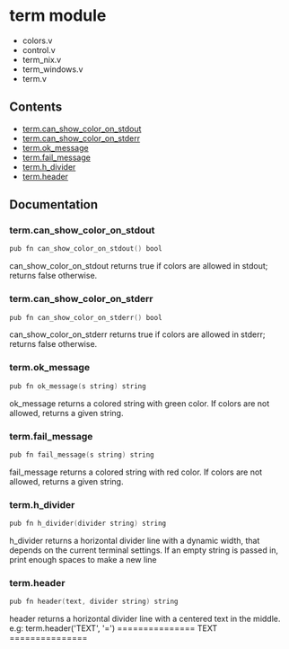 # term module
- colors.v
- control.v
- term_nix.v
- term_windows.v
- term.v
## Contents
- [term.can_show_color_on_stdout](#termcan_show_color_on_stdout)
- [term.can_show_color_on_stderr](#termcan_show_color_on_stderr)
- [term.ok_message](#termok_message)
- [term.fail_message](#termfail_message)
- [term.h_divider](#termh_divider)
- [term.header](#termheader)

## Documentation
### term.can_show_color_on_stdout
```v
pub fn can_show_color_on_stdout() bool
```
can_show_color_on_stdout returns true if colors are allowed in stdout; 
returns false otherwise.

### term.can_show_color_on_stderr
```v
pub fn can_show_color_on_stderr() bool
```
can_show_color_on_stderr returns true if colors are allowed in stderr; 
returns false otherwise.

### term.ok_message
```v
pub fn ok_message(s string) string
```
ok_message returns a colored string with green color. 
If colors are not allowed, returns a given string.

### term.fail_message
```v
pub fn fail_message(s string) string
```
fail_message returns a colored string with red color. 
If colors are not allowed, returns a given string.

### term.h_divider
```v
pub fn h_divider(divider string) string
```
h_divider returns a horizontal divider line with a dynamic width, 
that depends on the current terminal settings. 
If an empty string is passed in, print enough spaces to make a new line

### term.header
```v
pub fn header(text, divider string) string
```
header returns a horizontal divider line with a centered text in the middle. 
e.g: term.header('TEXT', '=') 
=============== TEXT ===============
